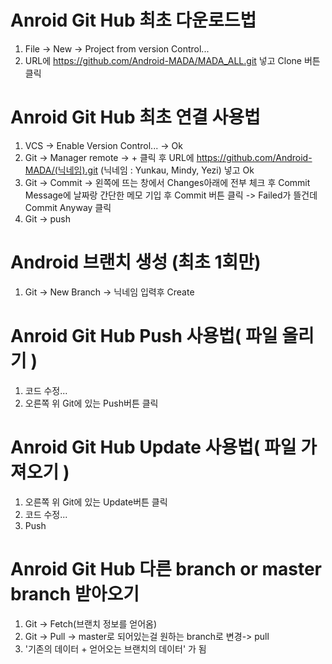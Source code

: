 # Anroid Git Hub 최초 다운로드법
1. File -> New -> Project from version Control...
2. URL에 
https://github.com/Android-MADA/MADA_ALL.git
 넣고 Clone 버튼 클릭

# Anroid Git Hub 최초 연결 사용법
1. VCS -> Enable Version Control... -> Ok
2. Git -> Manager remote -> + 클릭 후 URL에 https://github.com/Android-MADA/(닉네임).git 
(닉네임 : Yunkau, Mindy, Yezi) 넣고 Ok
3. Git -> Commit -> 왼쪽에 뜨는 창에서 Changes아래에 전부 체크 후 Commit Message에 날짜랑 간단한 메모 기입 후 Commit 버튼 클릭
   -> Failed가 뜰건데 Commit Anyway 클릭
4. Git -> push

# Android 브랜치 생성 (최초 1회만)
1. Git -> New Branch -> 닉네임 입력후 Create

# Anroid Git Hub Push 사용법( 파일 올리기 )
1. 코드 수정...
2. 오른쪽 위 Git에 있는 Push버튼 클릭

# Anroid Git Hub Update 사용법( 파일 가져오기 )
1. 오른쪽 위 Git에 있는 Update버튼 클릭
2. 코드 수정...
3. Push

# Anroid Git Hub 다른 branch or master branch 받아오기
1. Git -> Fetch(브랜치 정보를 얻어옴)
2. Git -> Pull -> master로 되어있는걸 원하는 branch로 변경-> pull
3. '기존의 데이터 + 얻어오는 브랜치의 데이터' 가 됨
